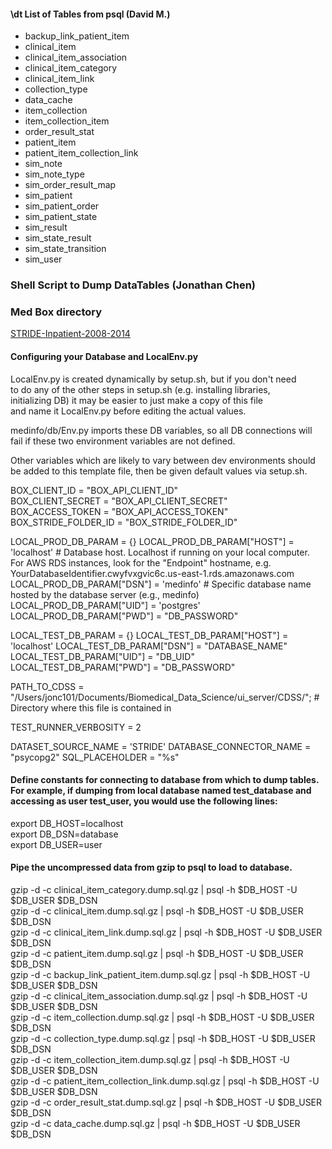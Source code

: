 
#### \dt List of Tables from psql (David M.)  

- backup_link_patient_item
- clinical_item
- clinical_item_association
- clinical_item_category
- clinical_item_link
- collection_type
- data_cache
- item_collection
- item_collection_item
- order_result_stat
- patient_item
- patient_item_collection_link
- sim_note
- sim_note_type
- sim_order_result_map
- sim_patient
- sim_patient_order
- sim_patient_state
- sim_result
- sim_state_result
- sim_state_transition
- sim_user 

### Shell Script to Dump DataTables (Jonathan Chen) 
### Med Box directory 
[STRIDE-Inpatient-2008-2014]("https://stanfordmedicine.app.box.com")


#### Configuring your Database and LocalEnv.py 

 LocalEnv.py is created dynamically by setup.sh, but if you don't need <br />
 to do any of the other steps in setup.sh (e.g. installing libraries, <br />
 initializing DB) it may be easier to just make a copy of this file <br />
 and name it LocalEnv.py before editing the actual values. <br />

 medinfo/db/Env.py imports these DB variables, so all DB connections will <br />
 fail if these two environment variables are not defined. <br />

 Other variables which are likely to vary between dev environments should <br />
 be added to this template file, then be given default values via setup.sh. <br />

BOX_CLIENT_ID = "BOX_API_CLIENT_ID" <br />
BOX_CLIENT_SECRET = "BOX_API_CLIENT_SECRET" <br />
BOX_ACCESS_TOKEN = "BOX_API_ACCESS_TOKEN" <br />
BOX_STRIDE_FOLDER_ID = "BOX_STRIDE_FOLDER_ID" <br />

LOCAL_PROD_DB_PARAM = {}
LOCAL_PROD_DB_PARAM["HOST"] = 'localhost'   # Database host. Localhost if running on your local computer. For AWS RDS instances, look for the "Endpoint" hostname, e.g. YourDatabaseIdentifier.cwyfvxgvic6c.us-east-1.rds.amazonaws.com
LOCAL_PROD_DB_PARAM["DSN"] = 'medinfo'    # Specific database name hosted by the database server (e.g., medinfo)
LOCAL_PROD_DB_PARAM["UID"] = 'postgres'
LOCAL_PROD_DB_PARAM["PWD"] = "DB_PASSWORD" 


LOCAL_TEST_DB_PARAM = {}
LOCAL_TEST_DB_PARAM["HOST"] = 'localhost'
LOCAL_TEST_DB_PARAM["DSN"] = "DATABASE_NAME"
LOCAL_TEST_DB_PARAM["UID"] = "DB_UID"
LOCAL_TEST_DB_PARAM["PWD"] = "DB_PASSWORD"

PATH_TO_CDSS = "/Users/jonc101/Documents/Biomedical_Data_Science/ui_server/CDSS/"; # Directory where this file is contained in

TEST_RUNNER_VERBOSITY = 2

DATASET_SOURCE_NAME = 'STRIDE'
DATABASE_CONNECTOR_NAME = "psycopg2"
SQL_PLACEHOLDER = "%s"


#### Define constants for connecting to database from which to dump tables. For example, if dumping from local database named test_database and accessing as user test_user, you would use the following lines:
export DB_HOST=localhost <br />
export DB_DSN=database <br />
export DB_USER=user <br />

#### Pipe the uncompressed data from gzip to psql to load to database.
gzip -d -c clinical_item_category.dump.sql.gz | psql -h $DB_HOST -U $DB_USER $DB_DSN <br />
gzip -d -c clinical_item.dump.sql.gz | psql -h $DB_HOST -U $DB_USER $DB_DSN <br />
gzip -d -c clinical_item_link.dump.sql.gz | psql -h $DB_HOST -U $DB_USER $DB_DSN <br />
gzip -d -c patient_item.dump.sql.gz | psql -h $DB_HOST -U $DB_USER $DB_DSN <br />
gzip -d -c backup_link_patient_item.dump.sql.gz | psql -h $DB_HOST -U $DB_USER $DB_DSN <br />
gzip -d -c clinical_item_association.dump.sql.gz | psql -h $DB_HOST -U $DB_USER $DB_DSN <br />
gzip -d -c item_collection.dump.sql.gz | psql -h $DB_HOST -U $DB_USER $DB_DSN <br />
gzip -d -c collection_type.dump.sql.gz | psql -h $DB_HOST -U $DB_USER $DB_DSN <br />
gzip -d -c item_collection_item.dump.sql.gz | psql -h $DB_HOST -U $DB_USER $DB_DSN <br />
gzip -d -c patient_item_collection_link.dump.sql.gz | psql -h $DB_HOST -U $DB_USER $DB_DSN <br />
gzip -d -c order_result_stat.dump.sql.gz | psql -h $DB_HOST -U $DB_USER $DB_DSN <br />
gzip -d -c data_cache.dump.sql.gz | psql -h $DB_HOST -U $DB_USER $DB_DSN <br />

